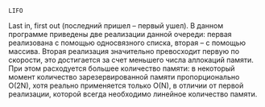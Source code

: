 	LIFO
Last in, first out (последний пришел – первый ушел). В данном программе приведены две реализации данной очереди: первая реализована с помощью односвязного списка, вторая – с помощью массива. Вторая реализация значительно превосходит первую по скорости, это достигается за счет меньшего числа аллокаций памяти. При этом расходуется большее количество памяти: в некоторый момент количество зарезервированной памяти пропорционально O(2N), хотя реально применяется только O(N), в отличии от первой реализации, которой всегда необходимо линейное количество памяти.
